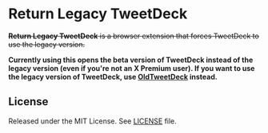 # Return Legacy TweetDeck

~~**Return Legacy TweetDeck** is a browser extension that forces TweetDeck to use the legacy version.~~

**Currently using this opens the beta version of TweetDeck instead of the legacy version (even if you're not an X Premium user). If you want to use the legacy version of TweetDeck, use [OldTweetDeck](https://github.com/dimdenGD/OldTweetDeck) instead.**

## License

Released under the MIT License. See [LICENSE](LICENSE) file.
